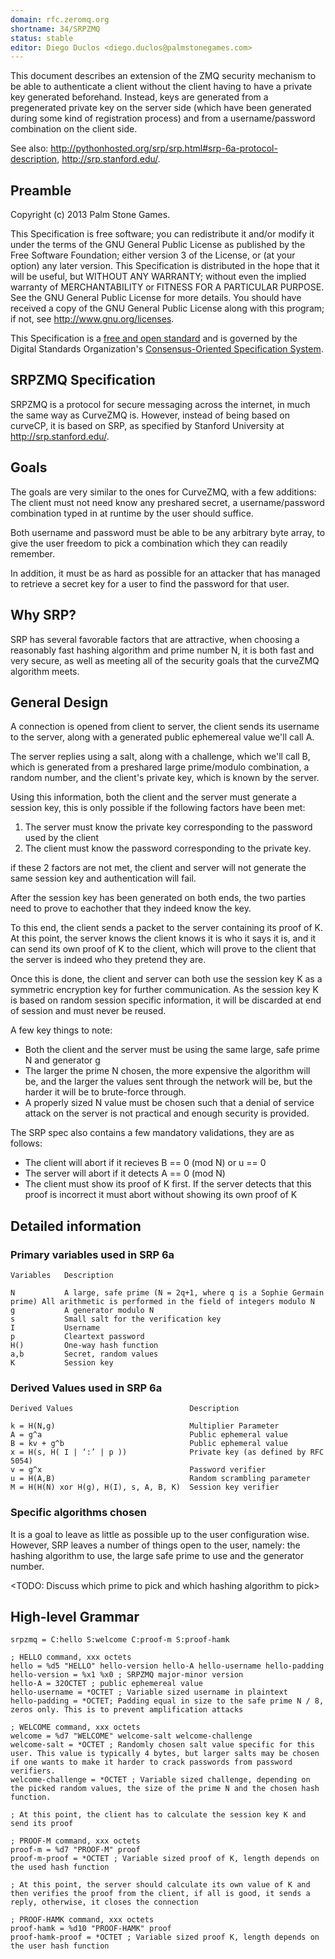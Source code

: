 ```yaml
---
domain: rfc.zeromq.org
shortname: 34/SRPZMQ
status: stable
editor: Diego Duclos <diego.duclos@palmstonegames.com>
---
```


This document describes an extension of the ZMQ security mechanism to be able to authenticate a client without the client having to have a private key generated beforehand. Instead, keys are generated from a pregenerated private key on the server side (which have been generated during some kind of registration process) and from a username/password combination on the client side.

See also: http://pythonhosted.org/srp/srp.html#srp-6a-protocol-description, http://srp.stanford.edu/.

## Preamble

Copyright (c) 2013 Palm Stone Games.

This Specification is free software; you can redistribute it and/or modify it under the terms of the GNU General Public License as published by the Free Software Foundation; either version 3 of the License, or (at your option) any later version. This Specification is distributed in the hope that it will be useful, but WITHOUT ANY WARRANTY; without even the implied warranty of MERCHANTABILITY or FITNESS FOR A PARTICULAR PURPOSE. See the GNU General Public License for more details. You should have received a copy of the GNU General Public License along with this program; if not, see <http://www.gnu.org/licenses>.

This Specification is a [free and open standard](http://www.digistan.org/open-standard:definition) and is governed by the Digital Standards Organization's [Consensus-Oriented Specification System](http://www.digistan.org/spec:1/COSS).

## SRPZMQ Specification

SRPZMQ is a protocol for secure messaging across the internet, in much the same way as CurveZMQ is. However, instead of being based on curveCP, it is based on SRP, as specified by Stanford University at http://srp.stanford.edu/.

## Goals

The goals are very similar to the ones for CurveZMQ, with a few additions: The client must not need know any preshared secret, a username/password combination typed in at runtime by the user should suffice.

Both username and password must be able to be any arbitrary byte array, to give the user freedom to pick a combination which they can readily remember.

In addition, it must be as hard as possible for an attacker that has managed to retrieve a secret key for a user to find the password for that user.

## Why SRP?

SRP has several favorable factors that are attractive, when choosing a reasonably fast hashing algorithm and prime number N, it is both fast and very secure, as well as meeting all of the security goals that the curveZMQ algorithm meets.

## General Design

A connection is opened from client to server, the client sends its username to the server, along with a generated public ephemereal value we'll call A.

The server replies using a salt, along with a challenge, which we'll call B, which is generated from a preshared large prime/modulo combination, a random number, and the client's private key, which is known by the server.

Using this information, both the client and the server must generate a session key, this is only possible if the following factors have been met:

1) The server must know the private key corresponding to the password used by the client
2) The client must know the password corresponding to the private key.

if these 2 factors are not met, the client and server will not generate the same session key and authentication will fail.

After the session key has been generated on both ends, the two parties need to prove to eachother that they indeed know the key.

To this end, the client sends a packet to the server containing its proof of K. At this point, the server knows the client knows it is who it says it is, and it can send its own proof of K to the client, which will prove to the client that the server is indeed who they pretend they are.

Once this is done, the client and server can both use the session key K as a symmetric encryption key for further communication. As the session key K is based on random session specific information, it will be discarded at end of session and must never be reused.

A few key things to note:

* Both the client and the server must be using the same large, safe prime N and generator g
* The larger the prime N chosen, the more expensive the algorithm will be, and the larger the values sent through the network will be, but the harder it will be to brute-force through.
* A properly sized N value must be chosen such that a denial of service attack on the server is not practical and enough security is provided.

The SRP spec also contains a few mandatory validations, they are as follows:

* The client will abort if it recieves B == 0 (mod N) or u == 0
* The server will abort if it detects A == 0 (mod N)
* The client must show its proof of K first. If the server detects that this proof is incorrect it must abort without showing its own proof of K

## Detailed information

### Primary variables used in SRP 6a

```
Variables   Description

N           A large, safe prime (N = 2q+1, where q is a Sophie Germain prime) All arithmetic is performed in the field of integers modulo N
g           A generator modulo N
s           Small salt for the verification key
I           Username
p           Cleartext password
H()         One-way hash function
a,b         Secret, random values
K           Session key
```

### Derived Values used in SRP 6a

```
Derived Values                          Description

k = H(N,g)                              Multiplier Parameter
A = g^a                                 Public ephemeral value
B = kv + g^b                            Public ephemeral value
x = H(s, H( I | ‘:’ | p ))              Private key (as defined by RFC 5054)
v = g^x                                 Password verifier
u = H(A,B)                              Random scrambling parameter
M = H(H(N) xor H(g), H(I), s, A, B, K)  Session key verifier
```

### Specific algorithms chosen

It is a goal to leave as little as possible up to the user configuration wise. However, SRP leaves a number of things open to the user, namely: the hashing algorithm to use, the large safe prime to use and the generator number.

<TODO: Discuss which prime to pick and which hashing algorithm to pick>

## High-level Grammar

```
srpzmq = C:hello S:welcome C:proof-m S:proof-hamk

; HELLO command, xxx octets
hello = %d5 "HELLO" hello-version hello-A hello-username hello-padding
hello-version = %x1 %x0 ; SRPZMQ major-minor version
hello-A = 32OCTET ; public ephemereal value
hello-username = *OCTET ; Variable sized username in plaintext
hello-padding = *OCTET; Padding equal in size to the safe prime N / 8, zeros only. This is to prevent amplification attacks

; WELCOME command, xxx octets
welcome = %d7 "WELCOME" welcome-salt welcome-challenge
welcome-salt = *OCTET ; Randomly chosen salt value specific for this user. This value is typically 4 bytes, but larger salts may be chosen if one wants to make it harder to crack passwords from password verifiers.
welcome-challenge = *OCTET ; Variable sized challenge, depending on the picked random values, the size of the prime N and the chosen hash function.

; At this point, the client has to calculate the session key K and send its proof

; PROOF-M command, xxx octets
proof-m = %d7 "PROOF-M" proof
proof-m-proof = *OCTET ; Variable sized proof of K, length depends on the used hash function

; At this point, the server should calculate its own value of K and then verifies the proof from the client, if all is good, it sends a reply, otherwise, it closes the connection

; PROOF-HAMK command, xxx octets
proof-hamk = %d10 "PROOF-HAMK" proof
proof-hamk-proof = *OCTET ; Variable sized proof K, length depends on the user hash function
```

